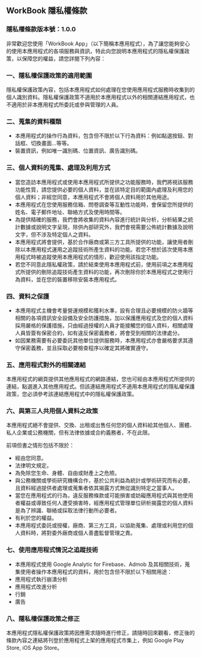 ## WorkBook 隱私權條款

### 隱私權條款版本號：1.0.0

非常歡迎您使用「WorkBook App」（以下簡稱本應用程式），為了讓您能夠安心的使用本應用程式的各項服務與資訊，特此向您說明本應用程式的隱私權保護政策，以保障您的權益，請您詳閱下列內容：

### 一、隱私權保護政策的適用範圍

隱私權保護政策內容，包括本應用程式如何處理在您使用應用程式服務時收集到的個人識別資料。隱私權保護政策不適用於本應用程式以外的相關連結應用程式，也不適用於非本應用程式所委託或參與管理的人員。

### 二、蒐集的資料種類

-   本應用程式的操作行為資料，包含但不限於以下行為資料：例如點選按鈕、對話框、切換畫面...等等。
-   裝置資訊，例如唯一識別碼、位置資訊、廣告識別碼。

### 三、個人資料的蒐集、處理及利用方式

-   當您造訪本應用程式或使用本應用程式所提供之功能服務時，我們將視該服務功能性質，請您提供必要的個人資料，並在該特定目的範圍內處理及利用您的個人資料；非經您同意，本應用程式不會將個人資料用於其他用途。
-   本應用程式在您使用服務信箱、問卷調查等互動性功能時，會保留您所提供的姓名、電子郵件地址、聯絡方式及使用時間等。
-   為提供精確的服務，我們會將收集的資料內容進行統計與分析，分析結果之統計數據或說明文字呈現，除供內部研究外，我們會視需要公佈統計數據及說明文字，但不涉及特定個人之資料。
-   本應用程式將會提供，基於合作廠商或第三方工具所提供的功能，讓使用者刪除以本應用程式運用之追蹤技術所產生資料的功能。若您不想於該次使用本應用程式時被追蹤使用本應用程式的情形，歡迎使用該指定功能。
-   若您不同意此隱私權政策，請於結束使用本應用程式前，使用前項之本應用程式所提供的刪除追蹤技術產生資料的功能，再次刪除你於本應用程式之使用行為資料，並在您的裝置移除安裝本應用程式。

### 四、資料之保護

-   本應用程式主機會考量營運規模和獲利水準，設有合理且必要規模的防火牆等相關的各項資訊安全設備及安全防護措施，加以保護應用程式及您的個人資料採用嚴格的保護措施，只由經過授權的人員才能接觸您的個人資料，相關處理人員皆簽有保密合約，如有違反保密義務者，將會受到相關的法律處分。
-   如因業務需要有必要委託其他單位提供服務時，本應用程式亦會嚴格要求其遵守保密義務，並且採取必要檢查程序以確定其將確實遵守。

### 五、應用程式對外的相關連結

本應用程式的網頁提供其他應用程式的網路連結，您也可經由本應用程式所提供的連結，點選進入其他應用程式。但該連結應用程式不適用本應用程式的隱私權保護政策，您必須參考該連結應用程式中的隱私權保護政策。

### 六、與第三人共用個人資料之政策

本應用程式絕不會提供、交換、出租或出售任何您的個人資料給其他個人、團體、私人企業或公務機關，但有法律依據或合約義務者，不在此限。

前項但書之情形包括不限於：

-   經由您同意。
-   法律明文規定。
-   為免除您生命、身體、自由或財產上之危險。
-   與公務機關或學術研究機構合作，基於公共利益為統計或學術研究而有必要，且資料經過提供者處理或蒐集者依其揭露方式無從識別特定之當事人。
-   當您在應用程式的行為，違反服務條款或可能損害或妨礙應用程式與其他使用者權益或導致任何人遭受損害時，經應用程式管理單位研析揭露您的個人資料是為了辨識、聯絡或採取法律行動所必要者。
-   有利於您的權益。
-   本應用程式委託或授權，廠商、第三方工具，以協助蒐集、處理或利用您的個人資料時，將對委外廠商或個人善盡監督管理之責。

### 七、使用應用程式情況之追蹤技術

-   本應用程式使用 Google Analytic for Firebase、Admob 及其相關技術，蒐集使用者操作本應用程式的資料，用於包含但不限於以下相關用途：
-   應用程式執行崩潰分析
-   應用程式改進分析
-   行銷
-   廣告

### 八、隱私權保護政策之修正

本應用程式隱私權保護政策將因應需求隨時進行修正，請隨時回來觀看，修正後的條款內容之連結將刊登於應用程式上架的應用程式市集上，例如 Google Play Store, iOS App Store。
